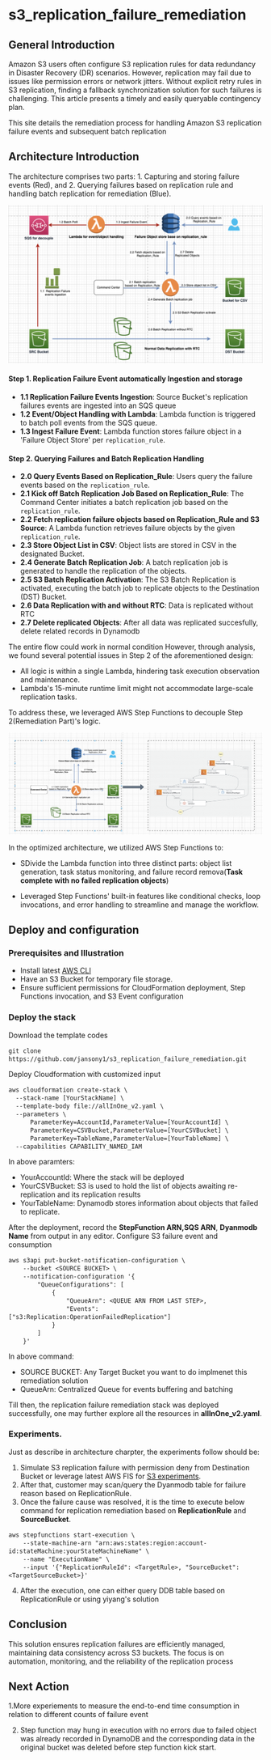# s3_replication_failure_remediation

## General Introduction
Amazon S3 users often configure S3 replication rules for data redundancy in Disaster Recovery (DR) scenarios. However, replication may fail due to issues like permission errors or network jitters. Without explicit retry rules in S3 replication, finding a fallback synchronization solution for such failures is challenging. This article presents a timely and easily queryable contingency plan.

This site details the remediation process for handling Amazon S3 replication failure events and subsequent batch replication 

## Architecture Introduction

The architecture comprises two parts: 1. Capturing and storing failure events (Red), and 2. Querying failures based on replication rule and handling batch replication for remediation (Blue).

![S3 Replication Workflow Diagram](./images/flow.png)

#### Step 1. Replication Failure Event automatically Ingestion and storage

* **1.1 Replication Failure Events Ingestion**: Source Bucket's replication failures events are ingested into an SQS queue
* **1.2 Event/Object Handling with Lambda**: Lambda function is triggered to batch poll events from the SQS queue.
* **1.3 Ingest Failure Event**: Lambda function stores failure object in a 'Failure Object Store' per `replication_rule`.
#### Step 2. Querying Failures and Batch Replication Handling

* **2.0 Query Events Based on Replication_Rule**: Users query the failure events based on the `replication_rule`.
* **2.1 Kick off Batch Replication Job Based on Replication_Rule**: The Command Center initiates a batch replication job based on the  `replication_rule`.
* **2.2 Fetch replication failure objects based on Replication_Rule and S3 Source**:   A Lambda function retrieves failure objects by the given  `replication_rule`.
* **2.3 Store Object List in CSV**: Object lists are stored in CSV in the designated Bucket.
* **2.4 Generate Batch Replication Job**: A batch replication job is generated to handle the replication of the objects.
* **2.5 S3 Batch Replication Activation**: The S3 Batch Replication is activated, executing the batch job to replicate objects to the Destination (DST) Bucket.
* **2.6 Data Replication with and without RTC**: Data is replicated without RTC
* **2.7 Delete replicated Objects**: After all data was replicated succesfully, delete related records in Dynamodb

The entire flow could work in normal condition However, through analysis, we found several potential issues in Step 2 of the aforementioned design:
* All logic is within a single Lambda, hindering task execution observation and maintenance.
* Lambda's 15-minute runtime limit might not accommodate large-scale replication tasks.

To address these, we leveraged AWS Step Functions to decouple Step 2(Remediation Part)'s logic.

![S3 Replication with Stepfunction Diagram](./images/stepfunction.png)

In the optimized architecture, we utilized AWS Step Functions to:
* SDivide the Lambda function into three distinct parts: object list generation, task status monitoring, and failure record remova(**Task complete with no failed replication objects**) 

* Leveraged Step Functions' built-in features like conditional checks, loop invocations, and error handling to streamline and manage the workflow.

## Deploy and configuration
### Prerequisites and Illustration
* Install latest [AWS CLI](https://docs.aws.amazon.com/cli/latest/userguide/getting-started-install.html)
* Have an S3 Bucket for temporary file storage.
* Ensure sufficient permissions for CloudFormation deployment, Step Functions invocation, and S3 Event configuration


### Deploy the stack
Download the template codes
```
git clone https://github.com/jansony1/s3_replication_failure_remediation.git 
```
Deploy Cloudformation with customized input
```
aws cloudformation create-stack \
  --stack-name [YourStackName] \
  --template-body file://allInOne_v2.yaml \
  --parameters \
      ParameterKey=AccountId,ParameterValue=[YourAccountId] \
      ParameterKey=CSVBucket,ParameterValue=[YourCSVBucket] \
      ParameterKey=TableName,ParameterValue=[YourTableName] \
  --capabilities CAPABILITY_NAMED_IAM
```
In above paramters:
* YourAccountId: Where the stack will be deployed
* YourCSVBucket: S3 is used to hold the list of  objects awaiting re-replication and its replication results
* YourTableName: Dynamodb stores information about objects that failed to replicate. 

After the deployment, record the **StepFunction ARN,SQS ARN**, **Dyanmodb Name** from output in any editor. Configure S3 failure event and consumption

```
aws s3api put-bucket-notification-configuration \
    --bucket <SOURCE BUCKET> \
    --notification-configuration '{
        "QueueConfigurations": [
            {
                "QueueArn": <QUEUE ARN FROM LAST STEP>,
                "Events": ["s3:Replication:OperationFailedReplication"]
            }
        ]
    }'

```
In above command:
* SOURCE BUCKET: Any Target Bucket you want to do implmenet this remediation solution
* QueueArn: Centralized Queue for events buffering and batching 

Till then, the replication failure remediation stack was deployed successfully, one may further explore all the resources in **allInOne_v2.yaml**.

### Experiments.
Just as describe in architecture charpter, the experiments follow should be:

1. Simulate S3 replication failure with permission deny from Destination Bucket or leverage latest AWS FIS for [S3 experiments](https://docs.aws.amazon.com/fis/latest/userguide/fis-actions-reference.html#s3-actions-reference-fis).
2. After that, customer may scan/query the Dyanmodb table for failure reason based on ReplicationRule.
3. Once the failure cause was resolved, it is the time to execute below command for replication remediation based on **ReplicationRule** and **SourceBucket**.

```
aws stepfunctions start-execution \
    --state-machine-arn "arn:aws:states:region:account-id:stateMachine:yourStateMachineName" \
    --name "ExecutionName" \
    --input '{"ReplicationRuleId": <TargetRule>, "SourceBucket": <TargetSourceBucket>}'
```
4. After the execution, one can either query DDB table based on ReplicationRule or using yiyang's solution

## Conclusion

This solution ensures replication failures are efficiently managed, maintaining data consistency across S3 buckets. The focus is on automation, monitoring, and the reliability of the replication process

## Next Action
1.More experiements to measure the end-to-end time consumption in relation to different counts of failure event

2. Step function may hung in execution with no errors due to failed object was already recorded in DynamoDB and the corresponding data in the original bucket was deleted before step function kick start. 

